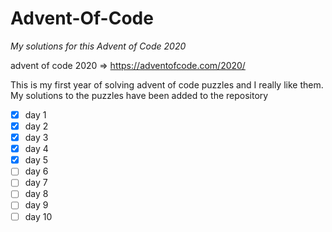 # Advent-Of-Code
*My solutions for this Advent of Code 2020*

advent of code 2020 => https://adventofcode.com/2020/

This is my first year of solving advent of code puzzles
and I really like them. My solutions to the puzzles have been added
to the repository

- [X] day 1
- [X] day 2
- [X] day 3
- [X] day 4
- [X] day 5
- [ ] day 6
- [ ] day 7
- [ ] day 8
- [ ] day 9
- [ ] day 10
